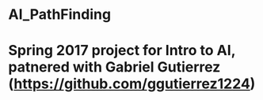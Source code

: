 # AI_PathFinding
# Spring 2017 project for Intro to AI, patnered with Gabriel Gutierrez (https://github.com/ggutierrez1224) 
